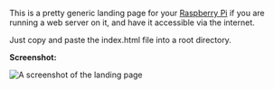 This is a pretty generic landing page for your <a href="http://www.raspberrypi.org/">Raspberry Pi</a> if you are running a web server on it, and have it accessible via the internet.

Just copy and paste the index.html file into a root directory.

**Screenshot:**

![A screenshot of the landing page](http://i.imgur.com/ZARKp7y.png)
